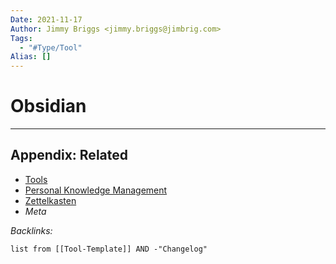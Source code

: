 ```yaml
---
Date: 2021-11-17
Author: Jimmy Briggs <jimmy.briggs@jimbrig.com>
Tags:
  - "#Type/Tool"
Alias: []
---
```


# Obsidian

---

## Appendix: Related

* [Tools](Tools.md)
* [Personal Knowledge Management](../MOCs/Personal%20Knowledge%20Management.md)
* [Zettelkasten](Zettelkasten.md)
* *Meta*

*Backlinks:*

````dataview
list from [[Tool-Template]] AND -"Changelog"
````
